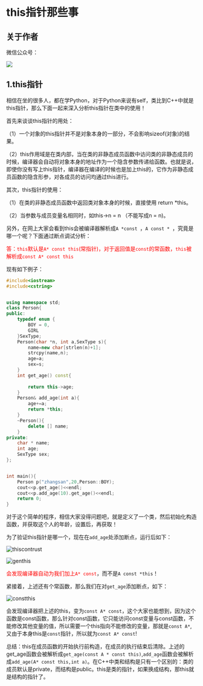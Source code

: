 # this指针那些事

## 关于作者

微信公众号：

![](../img/wechat.jpg)

## 1.this指针

相信在坐的很多人，都在学Python，对于Python来说有self，类比到C++中就是this指针，那么下面一起来深入分析this指针在类中的使用！

首先来谈谈this指针的用处：

（1）一个对象的this指针并不是对象本身的一部分，不会影响sizeof(对象)的结果。

（2）this作用域是在类内部，当在类的非静态成员函数中访问类的非静态成员的时候，编译器会自动将对象本身的地址作为一个隐含参数传递给函数。也就是说，即使你没有写上this指针，编译器在编译的时候也是加上this的，它作为非静态成员函数的隐含形参，对各成员的访问均通过this进行。

其次，this指针的使用：

（1）在类的非静态成员函数中返回类对象本身的时候，直接使用 return *this。

（2）当参数与成员变量名相同时，如this->n = n （不能写成n = n)。

另外，在网上大家会看到this会被编译器解析成`A *const `，`A const * `，究竟是哪一个呢？下面通过断点调试分析：

<font color='red'>答：`this`默认是`A* const this`(常指针)，对于返回值是`const`的常函数，`this`被解析成`const A* const this`</font>

现有如下例子：

```c++
#include<iostream>
#include<cstring>


using namespace std;
class Person{
public:
    typedef enum {
        BOY = 0, 
        GIRL 
    }SexType;
    Person(char *n, int a,SexType s){
        name=new char[strlen(n)+1];
        strcpy(name,n);
        age=a;
        sex=s;
    }
    int get_age() const{
    
        return this->age; 
    }
    Person& add_age(int a){
        age+=a;
        return *this; 
    }
    ~Person(){
        delete [] name;
    }
private:
    char * name;
    int age;
    SexType sex;
};


int main(){
    Person p("zhangsan",20,Person::BOY); 
    cout<<p.get_age()<<endl;
	cout<<p.add_age(10).get_age()<<endl;
    return 0;
}
```

对于这个简单的程序，相信大家没得问题吧，就是定义了一个类，然后初始化构造函数，并获取这个人的年龄，设置后，再获取！

为了验证this指针是哪一个，现在在`add_age`处添加断点，运行后如下：

![thiscontrust](./img/thiscontrust.png)

![genthis](./img/genthis.png)

<font color='red'>会发现编译器自动为我们加上`A* const`</font>，而不是`A const *this`！

紧接着，上述还有个常函数，那么我们在对`get_age`添加断点，如下：

![constthis](./img/constthis.png)

会发现编译器把上述的this，变为`const A* const`，这个大家也能想到，因为这个函数是const函数，那么针对const函数，它只能访问const变量与const函数，不能修改其他变量的值，所以需要一个this指向不能修改的变量，那就是`const A*`,又由于本身this是`const`指针，所以就为`const A* const`!

总结：this在成员函数的开始执行前构造，在成员的执行结束后清除。上述的get_age函数会被解析成`get_age(const A * const this)`,`add_age`函数会被解析成`add_age(A* const this,int a)`。在C++中类和结构是只有一个区别的：类的成员默认是private，而结构是public。this是类的指针，如果换成结构，那this就是结构的指针了。
